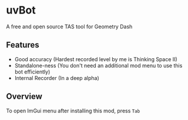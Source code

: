 # uvBot
A free and open source TAS tool for Geometry Dash

## Features
- Good accuracy (Hardest recorded level by me is Thinking Space II)
- Standalone-ness (You don't need an additional mod menu to use this bot efficiently)
- Internal Recorder (In a deep alpha)

## Overview
To open ImGui menu after installing this mod, press `Tab`